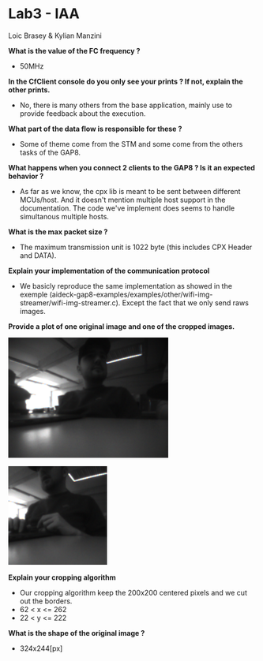 # Lab3 - IAA
Loic Brasey & Kylian Manzini

**What is the value of the FC frequency ?**
- 50MHz

**In the CfClient console do you only see your prints ? If not, explain the other prints.**
- No, there is many others from the base application, mainly use to provide feedback about the execution.

**What part of the data flow is responsible for these ?** 
- Some of theme come from the STM and some come from the others tasks of the GAP8.

**What happens when you connect 2 clients to the GAP8 ? Is it an expected behavior ?**
- As far as we know, the cpx lib is meant to be sent between different MCUs/host. And it doesn't mention multiple host support in the documentation. The code we've implement does seems to handle simultanous multiple hosts.

**What is the max packet size ?**
- The maximum transmission unit is 1022 byte (this includes CPX Header and DATA).

**Explain your implementation of the communication protocol**
- We basicly reproduce the same implementation as showed in the exemple (aideck-gap8-examples/examples/other/wifi-img-streamer/wifi-img-streamer.c).
Except the fact that we only send raws images.

**Provide a plot of one original image and one of the cropped images.**

![original](./img/img_cam.png)

![cropped](./img/img_cropped.png)

**Explain your cropping algorithm**
- Our cropping algorithm keep the 200x200 centered pixels and we cut out the borders.
- 62 < x <= 262
- 22 < y <= 222

**What is the shape of the original image ?**
- 324x244[px]

